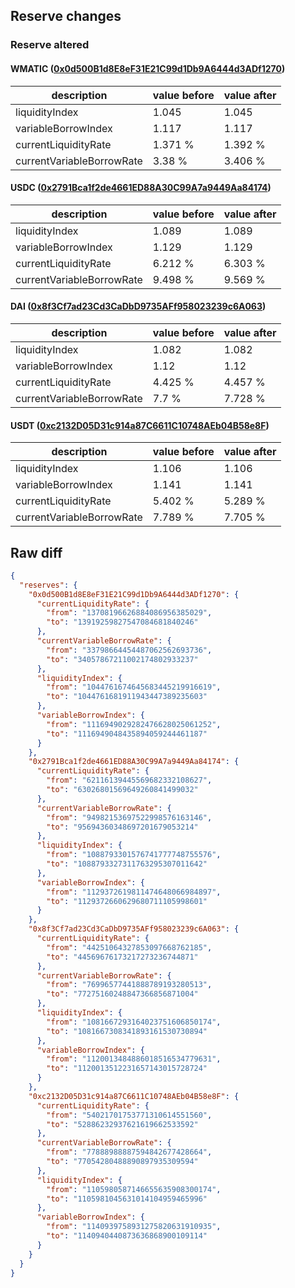 ## Reserve changes

### Reserve altered

#### WMATIC ([0x0d500B1d8E8eF31E21C99d1Db9A6444d3ADf1270](https://polygonscan.com/address/0x0d500B1d8E8eF31E21C99d1Db9A6444d3ADf1270))

| description | value before | value after |
| --- | --- | --- |
| liquidityIndex | 1.045 | 1.045 |
| variableBorrowIndex | 1.117 | 1.117 |
| currentLiquidityRate | 1.371 % | 1.392 % |
| currentVariableBorrowRate | 3.38 % | 3.406 % |


#### USDC ([0x2791Bca1f2de4661ED88A30C99A7a9449Aa84174](https://polygonscan.com/address/0x2791Bca1f2de4661ED88A30C99A7a9449Aa84174))

| description | value before | value after |
| --- | --- | --- |
| liquidityIndex | 1.089 | 1.089 |
| variableBorrowIndex | 1.129 | 1.129 |
| currentLiquidityRate | 6.212 % | 6.303 % |
| currentVariableBorrowRate | 9.498 % | 9.569 % |


#### DAI ([0x8f3Cf7ad23Cd3CaDbD9735AFf958023239c6A063](https://polygonscan.com/address/0x8f3Cf7ad23Cd3CaDbD9735AFf958023239c6A063))

| description | value before | value after |
| --- | --- | --- |
| liquidityIndex | 1.082 | 1.082 |
| variableBorrowIndex | 1.12 | 1.12 |
| currentLiquidityRate | 4.425 % | 4.457 % |
| currentVariableBorrowRate | 7.7 % | 7.728 % |


#### USDT ([0xc2132D05D31c914a87C6611C10748AEb04B58e8F](https://polygonscan.com/address/0xc2132D05D31c914a87C6611C10748AEb04B58e8F))

| description | value before | value after |
| --- | --- | --- |
| liquidityIndex | 1.106 | 1.106 |
| variableBorrowIndex | 1.141 | 1.141 |
| currentLiquidityRate | 5.402 % | 5.289 % |
| currentVariableBorrowRate | 7.789 % | 7.705 % |


## Raw diff

```json
{
  "reserves": {
    "0x0d500B1d8E8eF31E21C99d1Db9A6444d3ADf1270": {
      "currentLiquidityRate": {
        "from": "13708196626884086956385029",
        "to": "13919259827547084681840246"
      },
      "currentVariableBorrowRate": {
        "from": "33798664454487062562693736",
        "to": "34057867211002174802933237"
      },
      "liquidityIndex": {
        "from": "1044761674645683445219916619",
        "to": "1044761681911943447389235603"
      },
      "variableBorrowIndex": {
        "from": "1116949029282476628025061252",
        "to": "1116949048435894059244461187"
      }
    },
    "0x2791Bca1f2de4661ED88A30C99A7a9449Aa84174": {
      "currentLiquidityRate": {
        "from": "62116139445569682332108627",
        "to": "63026801569649260841499032"
      },
      "currentVariableBorrowRate": {
        "from": "94982153697522998576163146",
        "to": "95694360348697201679053214"
      },
      "liquidityIndex": {
        "from": "1088793301576741777748755576",
        "to": "1088793327311763295307011642"
      },
      "variableBorrowIndex": {
        "from": "1129372619811474648066984897",
        "to": "1129372660629680711105998601"
      }
    },
    "0x8f3Cf7ad23Cd3CaDbD9735AFf958023239c6A063": {
      "currentLiquidityRate": {
        "from": "44251064327853097668762185",
        "to": "44569676173217273236744871"
      },
      "currentVariableBorrowRate": {
        "from": "76996577441888789193280513",
        "to": "77275160248847366856871004"
      },
      "liquidityIndex": {
        "from": "1081667293164023751606850174",
        "to": "1081667308341893161530730894"
      },
      "variableBorrowIndex": {
        "from": "1120013484886018516534779631",
        "to": "1120013512231657143015728724"
      }
    },
    "0xc2132D05D31c914a87C6611C10748AEb04B58e8F": {
      "currentLiquidityRate": {
        "from": "54021701753771310614551560",
        "to": "52886232937621619662533592"
      },
      "currentVariableBorrowRate": {
        "from": "77888988887594842677428664",
        "to": "77054280488890897935309594"
      },
      "liquidityIndex": {
        "from": "1105980587146655635908300174",
        "to": "1105981045631014104959465996"
      },
      "variableBorrowIndex": {
        "from": "1140939758931275820631910935",
        "to": "1140940440873636868900109114"
      }
    }
  }
}
```